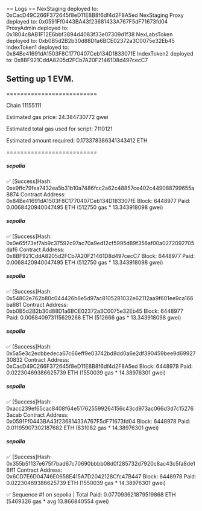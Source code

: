 == Logs ==
  NexStaging deployed to: 0xCacD49C266F372645f8eD11E8B8f6df4d2F8A5ed
  NexStaging Proxy deployed to: 0x0591Ff0443BA43f23681433A767F5dF71673fd04
  ProxyAdmin deployed to: 0x1804c8AB1F12E6bbf3894d4083f33e07309d1f38
  NexLabsToken deployed to: 0xb0B5d2B2b30d88D1a6BCE02372a3C0075e32Eb45
  IndexToken1 deployed to: 0x84Be41691dA1503F8C1770407Ceb134D183307fE
  IndexToken2 deployed to: 0x8BF921CddA8205d2FCb7A20F21461D8d497cecC7

## Setting up 1 EVM.

==========================

Chain 11155111

Estimated gas price: 24.384730772 gwei

Estimated total gas used for script: 7110121

Estimated amount required: 0.173378386341343412 ETH

==========================

##### sepolia
✅  [Success]Hash: 0xe9ffc79fea7432ea5b31b10a7486fcc2a62c48857ce402c449088799655a8874
Contract Address: 0x84Be41691dA1503F8C1770407Ceb134D183307fE
Block: 6448977
Paid: 0.0068420940047495 ETH (512750 gas * 13.343918098 gwei)


##### sepolia
✅  [Success]Hash: 0x0e65f73ef7ab9c37592c97ac70a9ed12cf5995d89f356af00a0272092705daf6
Contract Address: 0x8BF921CddA8205d2FCb7A20F21461D8d497cecC7
Block: 6448977
Paid: 0.0068420940047495 ETH (512750 gas * 13.343918098 gwei)


##### sepolia
✅  [Success]Hash: 0x54802e762b80c044426b6e5d97ac8105281032e62112aa9f601ee9ca166ba881
Contract Address: 0xb0B5d2B2b30d88D1a6BCE02372a3C0075e32Eb45
Block: 6448977
Paid: 0.006840973115629268 ETH (512666 gas * 13.343918098 gwei)


##### sepolia
✅  [Success]Hash: 0x5a5e3c2ecbbedeca67c66eff9e03742bd8dd0a6e2df390459bee9d6992730832
Contract Address: 0xCacD49C266F372645f8eD11E8B8f6df4d2F8A5ed
Block: 6448978
Paid: 0.02230469386625739 ETH (1550039 gas * 14.38976301 gwei)


##### sepolia
✅  [Success]Hash: 0xacc239ef65cac8408f64e517625599264156c43cd973ac066d3d7c152763acab
Contract Address: 0x0591Ff0443BA43f23681433A767F5dF71673fd04
Block: 6448978
Paid: 0.01195907302187682 ETH (831082 gas * 14.38976301 gwei)


##### sepolia
✅  [Success]Hash: 0x355b51137e675f7bad67c70690bbbb08d0f285732d7920c8ac43c5fa8de16ff1
Contract Address: 0x6CD7E6D04746E0658E415A7D2042128Cfc47B447
Block: 6448978
Paid: 0.02230469386625739 ETH (1550039 gas * 14.38976301 gwei)

✅ Sequence #1 on sepolia | Total Paid: 0.077093621879519868 ETH (5469326 gas * avg 13.866840554 gwei)